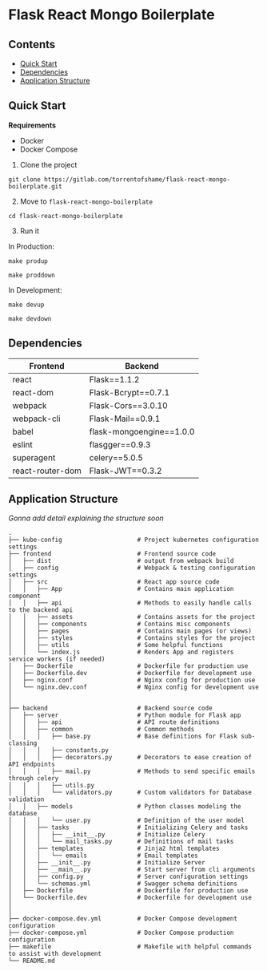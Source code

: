 # Flask React Mongo Boilerplate

## Contents

- [Quick Start](#quick-start)
- [Dependencies](#dependencies)
- [Application Structure](#application-structure)

## Quick Start

**Requirements**

- Docker
- Docker Compose

1. Clone the project

```
git clone https://gitlab.com/torrentofshame/flask-react-mongo-boilerplate.git
```

2. Move to `flask-react-mongo-boilerplate`

```
cd flask-react-mongo-boilerplate
```

3. Run it

In Production:

```
make produp

make proddown
```

In Development:

```
make devup

make devdown
```

## Dependencies

| Frontend | Backend |
|---|---|
| react | Flask==1.1.2 |
| react-dom | Flask-Bcrypt==0.7.1 |
| webpack | Flask-Cors==3.0.10 |
| webpack-cli | Flask-Mail==0.9.1 |
| babel | flask-mongoengine==1.0.0 |
| eslint | flasgger==0.9.3 |
| superagent | celery==5.0.5 |
| react-router-dom | Flask-JWT==0.3.2 |

## Application Structure

*Gonna add detail explaining the structure soon*

```
.
├── kube-config						# Project kubernetes configuration settings
├── frontend						# Frontend source code
│   ├── dist						# output from webpack build
│   ├── config						# Webpack & testing configuration settings
│   ├── src							# React app source code
│   │   ├── App						# Contains main application component
│   │   ├── api						# Methods to easily handle calls to the backend api
│   │   ├── assets					# Contains assets for the project
│   │   ├── components				# Contains misc components
│   │   ├── pages					# Contains main pages (or views)
│   │   ├── styles					# Contains styles for the project
│   │   ├── utils					# Some helpful functions
│   │   └── index.js				# Renders App and registers service workers (if needed)
│   ├── Dockerfile					# Dockerfile for production use
│   ├── Dockerfile.dev				# Dockerfile for development use
│   ├── nginx.conf					# Nginx config for production use
│   └── nginx.dev.conf				# Nginx config for development use
│		
│		
├── backend							# Backend source code
│   ├── server						# Python module for Flask app
│   │   ├── api						# API route definitions
│   │   ├── common					# Common methods
│   │   │   ├── base.py				# Base definitions for Flask sub-classing
│   │   │   ├── constants.py
│   │   │   ├── decorators.py 		# Decorators to ease creation of API endpoints
│   │   │   ├── mail.py       		# Methods to send specific emails through celery
│   │   │   ├── utils.py
│   │   │   └── validators.py		# Custom validators for Database validation
│   │   ├── models					# Python classes modeling the database
│   │   │   └── user.py				# Definition of the user model
│   │   ├── tasks					# Initializing Celery and tasks
│   │   │   ├── __init__.py			# Initialize Celery
│   │   │   └── mail_tasks.py		# Definitions of mail tasks
│   │   ├── templates				# Jinja2 html templates
│   │   │   └── emails				# Email templates
│   │   ├── __init__.py				# Initialize Server
│   │   ├── __main__.py				# Start server from cli arguments
│   │   ├── config.py				# Server configuration settings
│   │   └── schemas.yml				# Swagger schema definitions
│	├── Dockerfile					# Dockerfile for production use
│	└── Dockerfile.dev				# Dockerfile for development use
│
│
├── docker-compose.dev.yml			# Docker Compose development configuration
├── docker-compose.yml				# Docker Compose production configuration
├── makefile						# Makefile with helpful commands to assist with development
└── README.md
```
